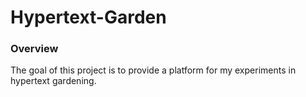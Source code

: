 # Hypertext-Garden

### Overview
The goal of this project is to provide a platform for my experiments in hypertext gardening.